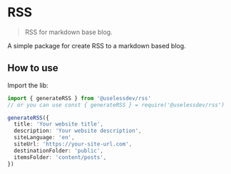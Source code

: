 # RSS
> RSS for markdown base blog.

A simple package for create RSS to a markdown based blog.

## How to use

Import the lib:

```typescript
import { generateRSS } from '@uselessdev/rss'
// or you can use const { generateRSS } = require('@uselessdev/rss')
```

```typescript
generateRSS({
  title: 'Your website title',
  description: 'Your website description',
  siteLanguage: 'en',
  siteUrl: 'https://your-site-url.com',
  destinationFolder: 'public',
  itemsFolder: 'content/posts',
})
```
